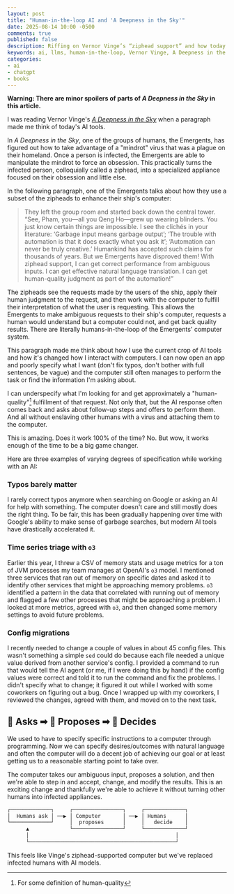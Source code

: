 ```yaml
---
layout: post
title: "Human-in-the-loop AI and 'A Deepness in the Sky'"
date: 2025-08-14 10:00 -0500
comments: true
published: false
description: Riffing on Vernor Vinge’s “ziphead support” and how today’s AI boom echoes the book’s human-in-the-loop automation—minus the dystopia.
keywords: ai, llms, human-in-the-loop, Vernor Vinge, A Deepness in the Sky
categories:
- ai
- chatgpt
- books
---
```


**Warning: There are minor spoilers of parts of _A Deepness in the Sky_ in this article.**

I was reading Vernor Vinge's [_A Deepness in the Sky_](https://en.wikipedia.org/wiki/A_Deepness_in_the_Sky) when a paragraph made me think of today's AI tools.

In _A Deepness in the Sky_, one of the groups of humans, the Emergents, has figured out how to take advantage of a "mindrot" virus that was a plague on their homeland.
Once a person is infected, the Emergents are able to manipulate the mindrot to force an obsession.
This practically turns the infected person, colloquially called a ziphead, into a specialized appliance focused on their obsession and little else.

In the following paragraph, one of the Emergents talks about how they use a subset of the zipheads to enhance their ship's computer:

> They left the group room and started back down the central tower. “See, Pham, you—all you Qeng Ho—grew up wearing blinders. You just know certain things are impossible. I see the clichés in your literature: ‘Garbage input means garbage output’; ‘The trouble with automation is that it does exactly what you ask it’; ‘Automation can never be truly creative.’ Humankind has accepted such claims for thousands of years. But we Emergents have disproved them! With ziphead support, I can get correct performance from ambiguous inputs. I can get effective natural language translation. I can get human-quality judgment as part of the automation!”

The zipheads see the requests made by the users of the ship, apply their human judgment to the request, and then work with the computer to fulfill their interpretation of what the user is requesting.
This allows the Emergents to make ambiguous requests to their ship's computer, requests a human would understand but a computer could not, and get back quality results.
There are literally humans-in-the-loop of the Emergents' computer system.

This paragraph made me think about how I use the current crop of AI tools and how it's changed how I interact with computers.
I can now open an app and poorly specify what I want (don't fix typos, don't bother with full sentences, be vague) and the computer still often manages to perform the task or find the information I'm asking about.

I can underspecify what I'm looking for and get approximately a "human-quality"[^1] fulfillment of that request.
Not only that, but the AI response often comes back and asks about follow-up steps and offers to perform them.
And all without enslaving other humans with a virus and attaching them to the computer.

[^1]: For some definition of human-quality 

This is amazing.
Does it work 100% of the time?
No.
But wow, it works enough of the time to be a big game changer.

Here are three examples of varying degrees of specification while working with an AI:

### Typos barely matter

I rarely correct typos anymore when searching on Google or asking an AI for help with something.
The computer doesn't care and still mostly does the right thing.
To be fair, this has been gradually happening over time with Google's ability to make sense of garbage searches, but modern AI tools have drastically accelerated it.

### Time series triage with `o3`

Earlier this year, I threw a CSV of memory stats and usage metrics for a ton of JVM processes my team manages at OpenAI's `o3` model.
I mentioned three services that ran out of memory on specific dates and asked it to identify other services that might be approaching memory problems.
`o3` identified a pattern in the data that correlated with running out of memory and flagged a few other processes that might be approaching a problem.
I looked at more metrics, agreed with `o3`, and then changed some memory settings to avoid future problems.

### Config migrations

I recently needed to change a couple of values in about 45 config files.
This wasn't something a simple `sed` could do because each file needed a unique value derived from another service's config.
I provided a command to run that would tell the AI agent (or me, if I were doing this by hand) if the config values were correct and told it to run the command and fix the problems.
I didn't specify what to change; it figured it out while I worked with some coworkers on figuring out a bug.
Once I wrapped up with my coworkers, I reviewed the changes, agreed with them, and moved on to the next task.

## 🙂 Asks ➡ 🤖 Proposes ➡ 🙂 Decides

We used to have to specify specific instructions to a computer through programming.
Now we can specify desires/outcomes with natural language and often the computer will do a decent job of achieving our goal or at least getting us to a reasonable starting point to take over.

The computer takes our ambiguous input, proposes a solution, and then we're able to step in and accept, change, and modify the results.
This is an exciting change and thankfully we're able to achieve it without turning other humans into infected appliances.

```bash
┌─────────────┐     ┌────────────────┐     ┌─────────────┐
│  Humans ask │ ──▶ │ Computer       │ ──▶ │ Humans      │
└─────────────┘     │  proposes      │     │   decide    │
      ▲             └────────────────┘     └─────────────┘
      │                                               │
      └───────────────────────────────────────────────┘
```

This feels like Vinge's ziphead-supported computer but we've replaced infected humans with AI models.
